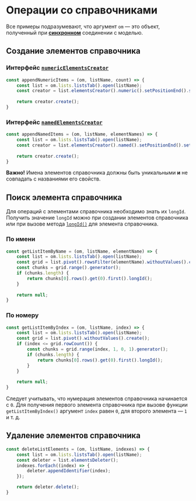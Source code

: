 # Операции со справочниками

Все примеры подразумевают, что аргумент `om` — это объект, полученный при **[синхронном](../../API/API.md#model-connect)** соединении с моделью.

## Создание элементов справочника

### Интерфейс [`numericElementsCreator`](../../API/elementsManipulator.md#numeric-elements-creator)


```js
const appendNumericItems = (om, listName, count) => {
    const list = om.lists.listsTab().open(listName);
    const creator = list.elementsCreator().numeric().setPositionEnd().setCount(count);
    
    return creator.create();
}
```

### Интерфейс [`namedElementsCreator`](../../API/elementsManipulator.md#named-elements-creator)

```js
const appendNamedItems = (om, listName, elementNames) => {
    const list = om.lists.listsTab().open(listName);
    const creator = list.elementsCreator().named().setPositionEnd().setElementNames(elementNames);
    
    return creator.create();
}
```

**Важно!** Имена элементов справочника должны быть уникальными **и** не совпадать с названиями его свойств.

## Поиск элемента справочника

Для операций с элементами справочника необходимо знать их `longId`. Получить значение `longId` можно при создании элементов справочника или при вызове метода [`longId()`](../../API/views.md#long-id) для элемента справочника.

### По имени

```js
const getListItemByName = (om, listName, elementName) => {
    const list = om.lists.listsTab().open(listName);
    const grid = list.pivot().rowsFilter(elementName).withoutValues().create();
    const chunks = grid.range().generator();
    if (chunks.length) {
        return chunks[0].rows().get(0).first().longId();
    }
    
    return null;
}
```

### По номеру

```js
const getListItemByIndex = (om, listName, index) => {
    const list = om.lists.listsTab().open(listName);
    const grid = list.pivot().withoutValues().create();
    if (index <= grid.rowCount()) {
        const chunks = grid.range(index, 1, 0, 1).generator();
        if (chunks.length) {
            return chunks[0].rows().get(0).first().longId();
        } 
    }
    
    return null;
}
```

Следует учитывать, что нумерация элементов справочника начинается с `0`. Для получения первого элемента справочника при вызове функции `getListItemByIndex()` аргумент `index` равен `0`, для второго элемента — `1` и т. д.

## Удаление элементов справочника

```js
const deleteListElements = (om, listName, indexes) => {
    const list = om.lists.listsTab().open(listName);
    const deleter = list.elementsDeleter();
    indexes.forEach((index) => {
        deleter.appendIdentifier(index);
    });

    return deleter.delete();
}
```